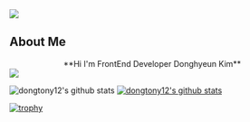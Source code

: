<img src="https://capsule-render.vercel.app/api?type=soft&&color=auto&height=300&section=header&text=Welcome%20&fontSize=50&fontAlign=40&desc=dongHyeun%20Kim's%20GitHub%20profile!&descAlign=60&descSize=30" />

## About Me
<div align="center">**Hi I'm FrontEnd Developer Donghyeun Kim**</div>

<img src="https://img.shields.io/badge/typescript-blue?style=plastic&logo=blue&logoColor=blue"/>




![dongtony12's github stats](https://github-readme-stats.vercel.app/api?username=dongtony12&show_icons=true)
[![dongtony12's github stats](https://github-readme-stats.vercel.app/api/top-langs/?username=dongtony12&show_icons=true&hide_border=true&title_color=004386&icon_color=004386&layout=compact)](https://github.com/dongtony12)


[![trophy](https://github-profile-trophy.vercel.app/?username=dongtony12&row=1)](https://github.com/ryo-ma/github-profile-trophy)
